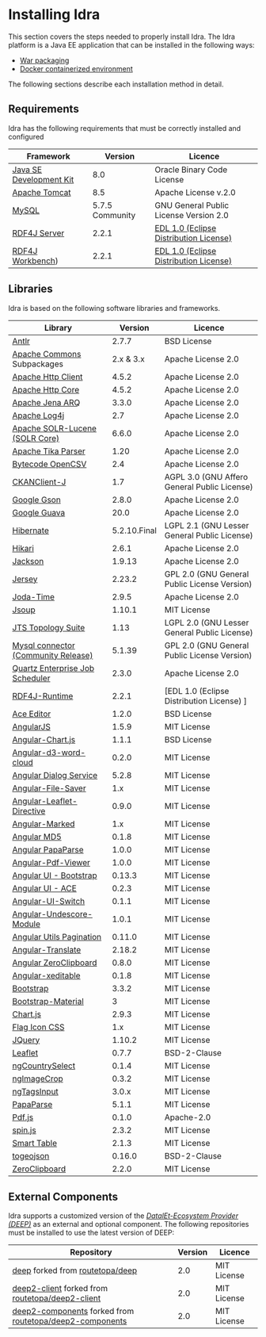 # Installing Idra

This section covers the steps needed to properly install Idra. The Idra platform
is a Java EE application that can be installed in the following ways:

-   [War packaging](install_war.md)
-   [Docker containerized environment](install_docker.md)

The following sections describe each installation method in detail.

## Requirements

Idra has the following requirements that must be correctly installed and
configured

| Framework                                                                                                      | Version         | Licence                                                                                  |
| -------------------------------------------------------------------------------------------------------------- | --------------- | ---------------------------------------------------------------------------------------- |
| [Java SE Development Kit](http://docs.oracle.com/javase/8/docs/technotes/guides/install/install_overview.html) | 8.0             | Oracle Binary Code License                                                               |
| [Apache Tomcat](https://tomcat.apache.org/tomcat-8.5-doc/setup.html)                                           | 8.5             | Apache License v.2.0                                                                     |
| [MySQL](https://dev.mysql.com/doc/refman/5.7/en/)                                                              | 5.7.5 Community | GNU General Public License Version 2.0                                                   |
| [RDF4J Server](http://rdf4j.org/download/)                                                                     | 2.2.1           | [EDL 1.0 (Eclipse Distribution License) ](https://eclipse.org/org/documents/edl-v10.php) |
| [RDF4J Workbench](http://rdf4j.org/download/))                                                                 | 2.2.1           | [EDL 1.0 (Eclipse Distribution License) ](https://eclipse.org/org/documents/edl-v10.php) |

## Libraries

Idra is based on the following software libraries and frameworks.

| Library                                                                                                        | Version      | Licence                                      |
| ---------------------------------------------------------------------------------------------------------------- | ------------ | -------------------------------------------- |
| [Antlr](http://www.antlr.org)                                                                                    | 2.7.7        | BSD License                                  |
| [Apache Commons](https://commons.apache.org/) Subpackages                                                        | 2.x & 3.x    | Apache License 2.0                           |
| [Apache Http Client](https://hc.apache.org/httpcomponents-client-ga/index.html)                                  | 4.5.2        | Apache License 2.0                           |
| [Apache Http Core](https://hc.apache.org/httpcomponents-core-ga/index.html)                                      | 4.5.2        | Apache License 2.0                           |
| [Apache Jena ARQ](https://jena.apache.org/documentation/query/)                                                  | 3.3.0        | Apache License 2.0                           |
| [Apache Log4j](http://logging.apache.org/log4j/2.x/)                                                             | 2.7          | Apache License 2.0                           |
| [Apache SOLR-Lucene (SOLR Core)](http://lucene.apache.org/solr)                                                  | 6.6.0        | Apache License 2.0                           |
| [Apache Tika Parser](https://tika.apache.org/1.20/index.html)                                                    | 1.20         | Apache License 2.0                           |
| [Bytecode OpenCSV](https://github.com/EmergentOrder/opencsv)                                                     | 2.4          | Apache License 2.0                           |
| [CKANClient-J](https://github.com/okfn/CKANClient-J)                                                             | 1.7          | AGPL 3.0 (GNU Affero General Public License) |
| [Google Gson](https://github.com/google/gson)                                                                    | 2.8.0        | Apache License 2.0                           |
| [Google Guava](https://github.com/google/guava)                                                                  | 20.0         | Apache License 2.0                           |
| [Hibernate](http://hibernate.org/)                                                                               | 5.2.10.Final | LGPL 2.1 (GNU Lesser General Public License) |
| [Hikari](https://github.com/brettwooldridge/HikariCP)                                                            | 2.6.1        | Apache License 2.0                           |
| [Jackson](https://github.com/codehaus/jackson)                                                                   | 1.9.13       | Apache License 2.0                           |
| [Jersey](https://jersey.github.io/)                                                                              | 2.23.2       | GPL 2.0 (GNU General Public License Version) |
| [Joda-Time](http://www.joda.org/joda-time/)                                                                      | 2.9.5        | Apache License 2.0                           |
| [Jsoup](https://jsoup.org)                                                                                       | 1.10.1       | MIT License                                  |
| [JTS Topology Suite](https://sourceforge.net/projects/jts-topo-suite/)                                           | 1.13         | LGPL 2.0 (GNU Lesser General Public License) |
| [Mysql connector (Community Release)](https://www.mysql.it/products/connector/)                                  | 5.1.39       | GPL 2.0 (GNU General Public License Version) |
| [Quartz Enterprise Job Scheduler](http://www.quartz-scheduler.org/)                                              | 2.3.0        | Apache License 2.0                           |
| [RDF4J-Runtime](http://rdf4j.org/download/)                                                                      | 2.2.1        | [EDL 1.0 (Eclipse Distribution License) ]    |
| [Ace Editor](https://ace.c9.io)                                                                                  | 1.2.0        | BSD License                                  |
| [AngularJS](https://angularjs.org/)                                                                              | 1.5.9        | MIT License                                  |
| [Angular-Chart.js](https://github.com/jtblin/angular-chart.js)                                                   | 1.1.1        | BSD License                                  |
| [Angular-d3-word-cloud](https://github.com/weihanchen/angular-d3-word-cloud)                                     | 0.2.0        | MIT License                                  |
| [Angular Dialog Service](https://github.com/m-e-conroy/angular-dialog-service)                                   | 5.2.8        | MIT License                                  |
| [Angular-File-Saver](https://github.com/alferov/angular-file-saver)                                              | 1.x          | MIT License                                  |
| [Angular-Leaflet-Directive](https://github.com/tombatossals/angular-leaflet-directive)                           | 0.9.0        | MIT License                                  |
| [Angular-Marked](https://github.com/Hypercubed/angular-marked)                                                   | 1.x          | MIT License                                  |
| [Angular MD5](https://github.com/gdi2290/angular-md5)                                                            | 0.1.8        | MIT License                                  |
| [Angular PapaParse](https://www.npmjs.com/package/angular-papaparse)                                             | 1.0.0        | MIT License                                  |
| [Angular-Pdf-Viewer](https://github.com/legalthings/angular-pdfjs-viewer)                                        | 1.0.0        | MIT License                                  |
| [Angular UI - Bootstrap](https://angular-ui.github.io/bootstrap/)                                                | 0.13.3       | MIT License                                  |
| [Angular UI - ACE](https://github.com/angular-ui/ui-ace)                                                         | 0.2.3        | MIT License                                  |
| [Angular-UI-Switch](https://www.npmjs.com/package/angular-ui-switch)                                             | 0.1.1        | MIT License                                  |
| [Angular-Undescore-Module](https://github.com/andresesfm/angular-underscore-module)                              | 1.0.1        | MIT License                                  |
| [Angular Utils Pagination](https://github.com/michaelbromley/angularUtils/tree/master/src/directives/pagination) | 0.11.0       | MIT License                                  |
| [Angular-Translate](https://github.com/angular-translate/angular-translate)                                      | 2.18.2       | MIT License                                  |
| [Angular ZeroClipboard](https://github.com/lisposter/angular-zeroclipboard)                                      | 0.8.0        | MIT License                                  |
| [Angular-xeditable](https://vitalets.github.io/angular-xeditable/)                                               | 0.1.8        | MIT License                                  |
| [Bootstrap](http://getbootstrap.com/)                                                                            | 3.3.2        | MIT License                                  |
| [Bootstrap-Material](http://fezvrasta.github.io/bootstrap-material-design/)                                      | 3            | MIT License                                  |
| [Chart.js](https://github.com/chartjs/Chart.js)                                                                  | 2.9.3        | MIT License                                  |
| [Flag Icon CSS](https://github.com/lipis/flag-icon-css)                                                          | 1.x          | MIT License                                  |
| [JQuery](https://jquery.com/)                                                                                    | 1.10.2       | MIT License                                  |
| [Leaflet](https://github.com/Leaflet/Leaflet)                                                                    | 0.7.7        | BSD-2-Clause                                 |
| [ngCountrySelect](https://github.com/navinpeiris/ng-country-select)                                              | 0.1.4        | MIT License                                  |
| [ngImageCrop](https://github.com/alexk111/ngImgCrop)                                                             | 0.3.2        | MIT License                                  |
| [ngTagsInput](http://mbenford.github.io/ngTagsInput/)                                                            | 3.0.x        | MIT License                                  |
| [PapaParse](https://github.com/mholt/PapaParse)                                                                  | 5.1.1        | MIT License                                  |
| [Pdf.js](https://github.com/mozilla/pdf.js)                                                                      | 0.1.0        | Apache-2.0                                   |
| [spin.js](https://spin.js.org/)                                                                                  | 2.3.2        | MIT License                                  |
| [Smart Table](http://lorenzofox3.github.io/smart-table-website/)                                                 | 2.1.3        | MIT License                                  |
| [togeojson](https://github.com/mapbox/togeojson)                                                                 | 0.16.0       | BSD-2-Clause                                 |
| [ZeroClipboard](https://github.com/zeroclipboard/zeroclipboard)                                                  | 2.2.0        | MIT License                                  |

## External Components

Idra supports a customized version of the [_DatalEt-Ecosystem Provider (DEEP)_](https://github.com/routetopa/deep) as an external and optional component. The following repositories must be installed to use the latest version of DEEP:

| Repository                                                                                                       | Version      | Licence                                      |
| ---------------------------------------------------------------------------------------------------------------- | ------------ | -------------------------------------------- |
| [deep](https://github.com/OPSILab/deep) forked from [routetopa/deep](https://github.com/routetopa/deep)          | 2.0          | MIT License                                  |
| [deep2-client](https://github.com/OPSILab/deep2-client) forked from [routetopa/deep2-client](https://github.com/routetopa/deep2-client)          | 2.0          | MIT License  |
| [deep2-components](https://github.com/OPSILab/deep2-components) forked from [routetopa/deep2-components](https://github.com/routetopa/deep2-components)          | 2.0          | MIT License   |
    
